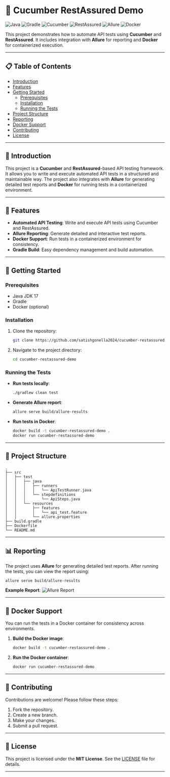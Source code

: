 # 🚀 Cucumber RestAssured Demo

![Java](https://img.shields.io/badge/Java-17-blue)
![Gradle](https://img.shields.io/badge/Gradle-7.6.1-green)
![Cucumber](https://img.shields.io/badge/Cucumber-7.14.0-brightgreen)
![RestAssured](https://img.shields.io/badge/RestAssured-5.3.0-orange)
![Allure](https://img.shields.io/badge/Allure-2.23.0-red)
![Docker](https://img.shields.io/badge/Docker-✓-blue)

This project demonstrates how to automate API tests using **Cucumber** and **RestAssured**. It includes integration with **Allure** for reporting and **Docker** for containerized execution.

---

## 📋 Table of Contents

- [Introduction](#-introduction)
- [Features](#-features)
- [Getting Started](#-getting-started)
  - [Prerequisites](#prerequisites)
  - [Installation](#installation)
  - [Running the Tests](#running-the-tests)
- [Project Structure](#-project-structure)
- [Reporting](#-reporting)
- [Docker Support](#-docker-support)
- [Contributing](#-contributing)
- [License](#-license)

---

## 🌟 Introduction

This project is a **Cucumber** and **RestAssured**-based API testing framework. It allows you to write and execute automated API tests in a structured and maintainable way. The project also integrates with **Allure** for generating detailed test reports and **Docker** for running tests in a containerized environment.

---

## 🎯 Features

- **Automated API Testing**: Write and execute API tests using Cucumber and RestAssured.
- **Allure Reporting**: Generate detailed and interactive test reports.
- **Docker Support**: Run tests in a containerized environment for consistency.
- **Gradle Build**: Easy dependency management and build automation.

---

## 🚀 Getting Started

### Prerequisites

- Java JDK 17
- Gradle
- Docker (optional)

### Installation

1. Clone the repository:
   ```bash
   git clone https://github.com/satishgonella2024/cucumber-restassured-demo.git
   ```
2. Navigate to the project directory:
   ```bash
   cd cucumber-restassured-demo
   ```

### Running the Tests

- **Run tests locally**:
  ```bash
  ./gradlew clean test
  ```
- **Generate Allure report**:
  ```bash
  allure serve build/allure-results
  ```
- **Run tests in Docker**:
  ```bash
  docker build -t cucumber-restassured-demo .
  docker run cucumber-restassured-demo
  ```

---

## 📂 Project Structure

```
.
├── src
│   ├── test
│   │   ├── java
│   │   │   ├── runners
│   │   │   │   └── ApiTestRunner.java
│   │   │   └── stepdefinitions
│   │   │       └── ApiSteps.java
│   │   └── resources
│   │       ├── features
│   │       │   └── api_test.feature
│   │       └── allure.properties
├── build.gradle
├── Dockerfile
└── README.md
```

---

## 📊 Reporting

The project uses **Allure** for generating detailed test reports. After running the tests, you can view the report using:

```bash
allure serve build/allure-results
```

**Example Report**:
![Allure Report](https://via.placeholder.com/800x400.png?text=Allure+Report+Screenshot)

---

## 🐳 Docker Support

You can run the tests in a Docker container for consistency across environments.

1. **Build the Docker image**:
   ```bash
   docker build -t cucumber-restassured-demo .
   ```
2. **Run the Docker container**:
   ```bash
   docker run cucumber-restassured-demo
   ```

---

## 🤝 Contributing

Contributions are welcome! Please follow these steps:

1. Fork the repository.
2. Create a new branch.
3. Make your changes.
4. Submit a pull request.

---

## 📜 License

This project is licensed under the **MIT License**. See the [LICENSE](LICENSE) file for details.

---
